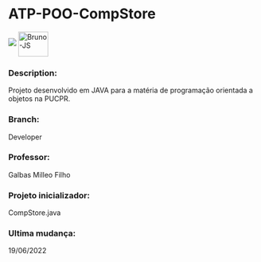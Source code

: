# ATP-POO-CompStore

<p align="left">
<img src="http://img.shields.io/static/v1?label=STATUS&message=EM%20DESENVOLVIMENTO&color=GREEN&style=for-the-badge"/>
<img align="center" alt="Bruno-JS" height="50" width="60" src="https://cdn.jsdelivr.net/gh/devicons/devicon/icons/java/java-original-wordmark.svg">
</p>

### Description: 
Projeto desenvolvido em JAVA para a matéria de programação orientada a objetos na PUCPR.

### Branch:
Developer

### Professor: 
Galbas Milleo Filho

### Projeto inicializador: 
CompStore.java

### Ultima mudança: 
19/06/2022


